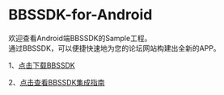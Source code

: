 # BBSSDK-for-Android
欢迎查看Android端BBSSDK的Sample工程。  
通过BBSSDK，可以便捷快速地为您的论坛网站构建出全新的APP。

1、[点击下载BBSSDK](http://wiki.mob.com/快速集成/)

2、[点击查看BBSSDK集成指南](http://wiki.mob.com/快速集成/) 



